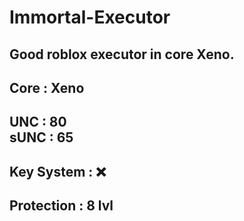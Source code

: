 # Immortal-Executor
Good roblox executor in core Xeno.
------------------------------------
Core : Xeno
------------------------------------
UNC : 80                                                                                                                                                                                                                                                
sUNC : 65
------------------------------------
Key System : ❌
------------------------------------
Protection : 8 lvl
------------------------------------

